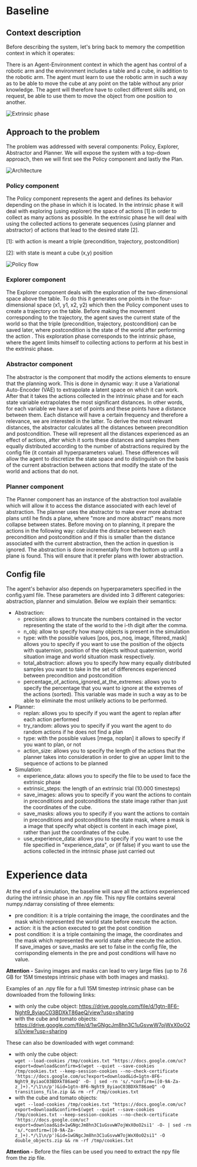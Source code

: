# Baseline 

## Context description
Before describing the system, let's bring back to memory the competition context in which it operates:

There is an Agent-Environment context in which the agent has control of a robotic arm and the environment includes a table and a cube, in addition to the robotic arm. The agent must learn to use the robotic arm in such a way as to be able to move the cube at any point on the table without any prior knowledge. The agent will therefore have to collect different skills and, on request, be able to use them to move the object from one position to another.

![Extrinsic phase](https://github.com/emilio-cartoni/REAL2020_starter_kit/blob/master/baseline/media/extrinsic_phase_little_video.gif)

## Approach to the problem
The problem was addressed with several components: Policy, Explorer, Abstractor and Planner. We will expose the system with a top-down approach, then we will first see the Policy component and lastly the Plan.

![Architecture](https://github.com/emilio-cartoni/REAL2020_starter_kit/blob/master/baseline/media/architecture.svg)

### Policy component
The Policy component represents the agent and defines its behavior depending on the phase in which it is located. In the intrinsic phase it will deal with exploring (using explorer) the space of actions [1] in order to collect as many actions as possible. In the extrinsic phase he will deal with using the collected actions to generate sequences (using planner and abstractor) of actions that lead to the desired state [2].

[1]: with action is meant a triple (precondition, trajectory, postcondition)

[2]: with state is meant a cube (x,y) position

![Policy flow](https://github.com/emilio-cartoni/REAL2020_starter_kit/blob/master/baseline/media/class_policy.svg)

### Explorer component
The Explorer component deals with the exploration of the two-dimensional space above the table. To do this it generates one points in the four-dimensional space (x1, y1, x2, y2) which then the Policy component uses to create a trajectory on the table. Before making the movement corresponding to the trajectory, the agent saves the current state of the world so that the triple (precondition, trajectory, postcondition) can be saved later, where postcondition is the state of the world after performing the action . This exploration phase corresponds to the intrinsic phase, where the agent limits himself to collecting actions to perform at his best in the extrinsic phase.

### Abstractor component
The abstractor is the component that modify the actions elements to ensure that the planning work. This is done in dynamic way: it use a Variational Auto-Encoder (VAE) to extrapolate a latent space on which it can work. After that it takes the actions collected in the intrinsic phase and for each state variable extrapolates the most significant distances. In other words, for each variable we have a set of points and these points have a distance between them. Each distance will have a certain frequency and therefore a relevance, we are interested in the latter. To derive the most relevant distances, the abstractor calculates all the distances between precondition and postcondition. These will represent all the distances experienced as an effect of actions, after which it sorts these distances and samples them equally distributed according to the number of abstractions required by the config file (it contain all hyperparameters value). These differences will allow the agent to discretize the state space and to distinguish on the basis of the current abstraction between actions that modify the state of the world and actions that do not.

### Planner component
The Planner component has an instance of the abstraction tool available which will allow it to access the distance associated with each level of abstraction. The planner uses the abstractor to make ever more abstract plans until he finds a plane, where "more and more abstract" means more collapse between states. Before moving on to planning, it prepare the actions in the following way: calculate the distance between each precondition and postcondition and if this is smaller than the distance associated with the current abstraction, then the action in question is ignored. The abstraction is done incrementally from the bottom up until a plane is found. This will ensure that it prefer plans with lower abstraction.

## Config file
The agent's behavior also depends on hyperparameters specified in the config.yaml file. These parameters are divided into 3 different categories: abstraction, planner and simulation. Below we explain their semantics:
 - Abstraction:
   - precision: allows to truncate the numbers contained in the vector representing the state of the world to the i-th digit after the comma.
   - n_obj: allow to specify how many objects is present in the simulation
   - type: with the possible values ​​[pos, pos_noq, image, filtered_mask] allows you to specify if you want to use the position of the objects with quaternion, position of the objects without quaternion, world situation image and world situation mask respectively.
   - total_abstraction: allows you to specify how many equally distributed samples you want to take in the set of differences experienced between precondition and postcondition
   - percentage_of_actions_ignored_at_the_extremes: allows you to specify the percentage that you want to ignore at the extremes of the actions (sorted). This variable was made in such a way as to be able to eliminate the most unlikely actions to be performed.
 - Planner:
   - replan: allows you to specify if you want the agent to replan after each action performed
   - try_random: allows you to specify if you want the agent to do random actions if he does not find a plan
   - type: with the possible values ​​[mega, noplan] it allows to specify if you want to plan, or not
   - action_size: allows you to specify the length of the actions that the planner takes into consideration in order to give an upper limit to the sequence of actions to be planned
 - Simulation:
   - experience_data: allows you to specify the file to be used to face the extrinsic phase
   - extrinsic_steps: the length of an extrinsic trial (10.000 timesteps) 
   - save_images: allows you to specify if you want the actions to contain in preconditions and postconditions the state image rather than just the coordinates of the cube.
   - save_masks: allows you to specify if you want the actions to contain in preconditions and postconditions the state mask, where a mask is a image that specify what object is content in each image pixel, rather than just the coordinates of the cube.
   - use_experience_data: allows you to specify if you want to use the file specified in "experience_data", or (if false) if you want to use the actions collected in the intrinsic phase just carried out

# Experience data
At the end of a simulation, the baseline will save all the actions experienced during the intrinsic phase in an .npy file.
This npy file contains several numpy.ndarray consisting of three elements: 
- pre condition: it is a triple containing the image, the coordinates and the mask which represented the world state before execute the action.  
- action: it is the action executed to get the post condition
- post condition: it is a triple containing the image, the coordinates and the mask which represented the world state after execute the action.  
If save_images or save_masks are set to false in the config file, the corrisponding elements in the pre and post conditions will have no value.

**Attention -** Saving images and masks can lead to very large files (up to 7.6 GB for 15M timesteps intrinsic phase with both images and masks).

Examples of an .npy file for a full 15M timestep intrinsic phase can be downloaded from the following links:
- with only the cube object: https://drive.google.com/file/d/1gtn-8F6-Nght9_8yiaoC03BDXkT86aeQ/view?usp=sharing
- with the cube and tomato objects: https://drive.google.com/file/d/1wGNgcJm8hn3C1uGsvwW7ojWxX0oO2si1/view?usp=sharing

These can also be downloaded with wget command:
- with only the cube object:  
`wget --load-cookies /tmp/cookies.txt "https://docs.google.com/uc?export=download&confirm=$(wget --quiet --save-cookies /tmp/cookies.txt --keep-session-cookies --no-check-certificate 'https://docs.google.com/uc?export=download&id=1gtn-8F6-Nght9_8yiaoC03BDXkT86aeQ' -O- | sed -rn 's/.*confirm=([0-9A-Za-z_]+).*/\1\n/p')&id=1gtn-8F6-Nght9_8yiaoC03BDXkT86aeQ" -O transitions_file.zip && rm -rf /tmp/cookies.txt`
- with the cube and tomato objects:  
`wget --load-cookies /tmp/cookies.txt "https://docs.google.com/uc?export=download&confirm=$(wget --quiet --save-cookies /tmp/cookies.txt --keep-session-cookies --no-check-certificate 'https://docs.google.com/uc?export=download&id=1wGNgcJm8hn3C1uGsvwW7ojWxX0oO2si1' -O- | sed -rn 's/.*confirm=([0-9A-Za-z_]+).*/\1\n/p')&id=1wGNgcJm8hn3C1uGsvwW7ojWxX0oO2si1" -O double_objects.zip && rm -rf /tmp/cookies.txt`

**Attention -** Before the files can be used you need to extract the npy file from the zip file.
